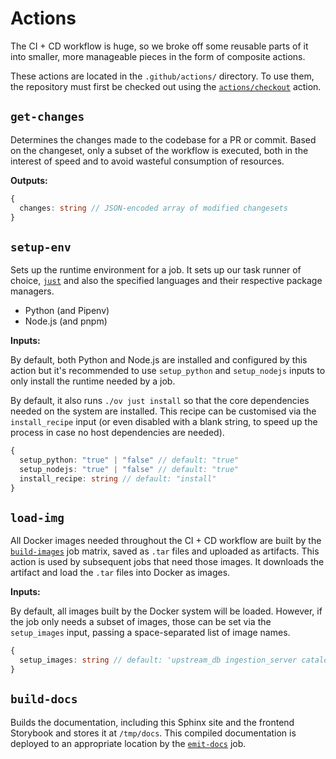 # Actions

The CI + CD workflow is huge, so we broke off some reusable parts of it into
smaller, more manageable pieces in the form of composite actions.

These actions are located in the `.github/actions/` directory. To use them, the
repository must first be checked out using the
[`actions/checkout`](https://github.com/actions/checkout) action.

## `get-changes`

Determines the changes made to the codebase for a PR or commit. Based on the
changeset, only a subset of the workflow is executed, both in the interest of
speed and to avoid wasteful consumption of resources.

**Outputs:**

```typescript
{
  changes: string // JSON-encoded array of modified changesets
}
```

## `setup-env`

Sets up the runtime environment for a job. It sets up our task runner of choice,
[`just`](/general/general_setup.md#just) and also the specified languages and
their respective package managers.

- Python (and Pipenv)
- Node.js (and pnpm)

**Inputs:**

By default, both Python and Node.js are installed and configured by this action
but it's recommended to use `setup_python` and `setup_nodejs` inputs to only
install the runtime needed by a job.

By default, it also runs `./ov just install` so that the core dependencies
needed on the system are installed. This recipe can be customised via the
`install_recipe` input (or even disabled with a blank string, to speed up the
process in case no host dependencies are needed).

```typescript
{
  setup_python: "true" | "false" // default: "true"
  setup_nodejs: "true" | "false" // default: "true"
  install_recipe: string // default: "install"
}
```

## `load-img`

All Docker images needed throughout the CI + CD workflow are built by the
[`build-images`](/meta/ci_cd/jobs/docker.md#build-images) job matrix, saved as
`.tar` files and uploaded as artifacts. This action is used by subsequent jobs
that need those images. It downloads the artifact and load the `.tar` files into
Docker as images.

**Inputs:**

By default, all images built by the Docker system will be loaded. However, if
the job only needs a subset of images, those can be set via the `setup_images`
input, passing a space-separated list of image names.

```typescript
{
  setup_images: string // default: 'upstream_db ingestion_server catalog api api_nginx frontend'
}
```

## `build-docs`

Builds the documentation, including this Sphinx site and the frontend Storybook
and stores it at `/tmp/docs`. This compiled documentation is deployed to an
appropriate location by the
[`emit-docs`](/meta/ci_cd/jobs/documentation.md#emit-docs) job.
